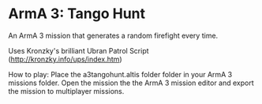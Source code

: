 ArmA 3: Tango Hunt
============

An ArmA 3 mission that generates a random firefight every time.

Uses Kronzky's brilliant Ubran Patrol Script (http://kronzky.info/ups/index.htm)

How to play: Place the a3tangohunt.altis folder folder in your ArmA 3 missions folder. Open the mission the the ArmA 3 mission editor and export the mission to multiplayer missions.